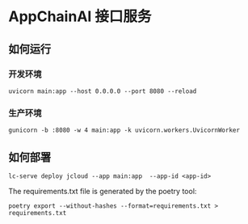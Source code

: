 # AppChainAI 接口服务

## 如何运行

### 开发环境

```shell
uvicorn main:app --host 0.0.0.0 --port 8080 --reload
```

### 生产环境

```shell
gunicorn -b :8080 -w 4 main:app -k uvicorn.workers.UvicornWorker
```

## 如何部署

```shell
lc-serve deploy jcloud --app main:app  --app-id <app-id>
```

The requirements.txt file is generated by the poetry tool:

```shell
poetry export --without-hashes --format=requirements.txt > requirements.txt
```
